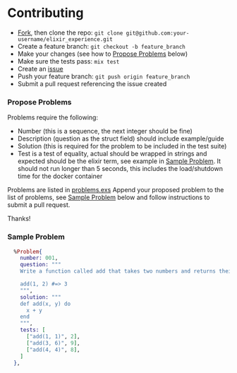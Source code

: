 # Contributing

- [Fork](https://github.com/pgr0ss/elixir_experience/fork), then clone the repo: `git clone git@github.com:your-username/elixir_experience.git`
- Create a feature branch: `git checkout -b feature_branch`
- Make your changes (see how to [Propose Problems](#propose-problems) below)
- Make sure the tests pass: `mix test`
- Create an [issue](https://github.com/pgr0ss/elixir_experience/issues/new)
- Push your feature branch: `git push origin feature_branch`
- Submit a pull request referencing the issue created

### Propose Problems
Problems require the following:
- Number (this is a sequence, the next integer should be fine)
- Description (question as the struct field) should include example/guide
- Solution (this is required for the problem to be included in the test suite)
- Test is a test of equality, actual should be wrapped in strings and expected should be the elixir term, see example in [Sample Problem](#sample-problem). It should not run longer than 5 seconds, this includes the load/shutdown time for the docker container

Problems are listed in [problems.exs](config/problems.exs)
Append your proposed problem to the list of problems, see [Sample Problem](#sample-problem) below and follow instructions to submit a pull request.

Thanks!


### Sample Problem
```elixir
  %Problem{
    number: 001,
    question: """
    Write a function called add that takes two numbers and returns their sum, e.g.:

    add(1, 2) #=> 3
    """,
    solution: """
    def add(x, y) do
      x + y
    end
    """,
    tests: [
      ["add(1, 1)", 2],
      ["add(3, 6)", 9],
      ["add(4, 4)", 8],
    ]
  },
```
